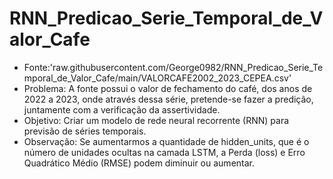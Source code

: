 # RNN_Predicao_Serie_Temporal_de_Valor_Cafe
- Fonte:'raw.githubusercontent.com/George0982/RNN_Predicao_Serie_Temporal_de_Valor_Cafe/main/VALORCAFE2002_2023_CEPEA.csv'
- Problema: A fonte possui o valor de fechamento do café, dos anos de 2022 a 2023, onde através dessa série, pretende-se fazer a predição, juntamente com a verificação da assertividade.
- Objetivo: Criar um modelo de rede neural recorrente (RNN) para previsão de séries temporais.
- Observação: Se aumentarmos a quantidade de hidden_units, que é o número de unidades ocultas na camada LSTM, a Perda (loss) e Erro Quadrático Médio (RMSE) podem diminuir ou aumentar.
